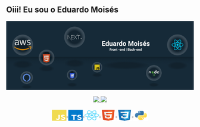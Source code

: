## Oiii! Eu sou o Eduardo Moisés 

![capa github](https://raw.githubusercontent.com/emoises/emoises/main/assests/banner-github.png)


<div align="center">

<div align="center">
<a href="https://github.com/emoises">
<img height="180em" src="https://github-readme-stats.vercel.app/api?username=emoises&show_icons=true&theme=light&include_all_commits=true&count_private=true"/>
<img height="180em" src="https://github-readme-stats.vercel.app/api/top-langs/?username=emoises&layout=compact&langs_count=7&theme=vue"/>
</div>

<div style="display: inline_block"><br>
<img align="center" alt="Rafa-Js" height="30" width="40" src="https://raw.githubusercontent.com/devicons/devicon/master/icons/javascript/javascript-plain.svg">
<img align="center" alt="Rafa-Ts" height="30" width="40" src="https://raw.githubusercontent.com/devicons/devicon/master/icons/typescript/typescript-plain.svg">
<img align="center" alt="Rafa-React" height="30" width="40" src="https://raw.githubusercontent.com/devicons/devicon/master/icons/react/react-original.svg">
<img align="center" alt="Rafa-HTML" height="30" width="40" src="https://raw.githubusercontent.com/devicons/devicon/master/icons/html5/html5-original.svg">
<img align="center" alt="Rafa-CSS" height="30" width="40" src="https://raw.githubusercontent.com/devicons/devicon/master/icons/css3/css3-original.svg">
<img align="center" alt="Rafa-Python" height="30" width="40" src="https://raw.githubusercontent.com/devicons/devicon/master/icons/python/python-original.svg">

<div>

</div>
</div>

<!-- 
🎶👻

- 🔭 I’m currently working on ...
- 🌱 I’m currently learning ...
- 👯 I’m looking to collaborate on ...
- 🤔 I’m looking for help with ...
- 💬 Ask me about ...
- 📫 How to reach me: ...
- 😄 Pronouns: ...
- ⚡ Fun fact: ... -->
